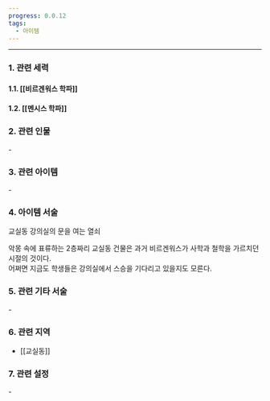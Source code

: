 ```yaml
---
progress: 0.0.12
tags:
  - 아이템
---
```

---
### 1. 관련 세력 
#### 1.1. [[비르겐워스 학파]]
#### 1.2. [[멘시스 학파]]

### 2. 관련 인물
\-

### 3. 관련 아이템
\-

### 4. 아이템 서술
교실동 강의실의 문을 여는 열쇠  
  
악몽 속에 표류하는 2층짜리 교실동 건물은 과거 비르겐워스가 사학과 철학을 가르치던 시절의 것이다.  
어쩌면 지금도 학생들은 강의실에서 스승을 기다리고 있을지도 모른다.

### 5. 관련 기타 서술
\-

### 6. 관련 지역
- [[교실동]]

### 7. 관련 설정
\-